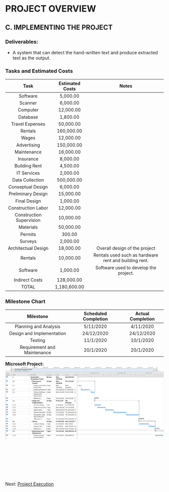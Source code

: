 # PROJECT OVERVIEW
## C. IMPLEMENTING THE PROJECT
### Deliverables:
- A system that can detect the hand-written text and produce extracted text as the output.

### Tasks and Estimated Costs
|     Task              |        Estimated Costs     |      Notes       |
|     :---:              |           :---:             |           :---:           |
| Software      | 5,000.00  |               | 
| Scanner   | 6,000.00 |                 |
| Computer | 12,000.00 |                  |
| Database | 1,800.00 |                 |
| Travel Expenses | 50,000.00 |                  |
| Rentals | 160,000.00 |                  |
| Wages | 12,000.00 |                  |
| Advertising | 150,000.00 |                  |
| Maintenance | 16,000.00 |                  |
| Insurance | 8,000.00 |                  |
| Building Rent | 4,500.00 |                  |
| IT Services | 2,000.00 |                  |
| Data Collection | 500,000.00  |                   |
| Conseptual Design | 6,000.00  |                  |
| Preliminary Design | 15,000.00  |                   |
| Final Design | 1,000.00  |                 |
| Construction Labor | 12,000.00  |                   |
| Construction Supervision | 10,000.00  |                   |
| Materials | 50,000.00  |                  |
| Permits | 300.00  |                  |
| Surveys | 2,000.00  |               |
| Architectual Design | 18,000.00  | Overall design of the project  |
| Rentals | 10,000.00  |  Rentals used such as hardware rent and building rent.  |
| Software | 1,000.00  | Software used to develop the project.    |
| Indirect Costs | 128,000.00 |                  |
|  TOTAL      | 1,180,600.00   |      |          

### Milestone Chart
|     Milestone              |       Scheduled Completion     |      Actual Completion       |
|     :---:                   |           :---:             |           :---:           |
|   Planning and Analysis      | 5/11/2020                  | 4/11/2020                | 
|  Design and Implementation   | 24/12/2020                  | 24/12/2020                  |
| Testing                     | 11/1/2020                    | 10/1/2020                  |
| Requirement and Maintenance | 20/1/2020                    | 20/1/2020                  |  

**Microsoft Project:**
![](assets/GanttChart.PNG)

<br><br><br><br><br><br>

Next: [Project Execution](D-Project_Execution.md)
